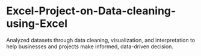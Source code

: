 # Excel-Project-on-Data-cleaning-using-Excel
Analyzed datasets through data cleaning, visualization, and interpretation to help businesses and projects make informed, data-driven decision.
